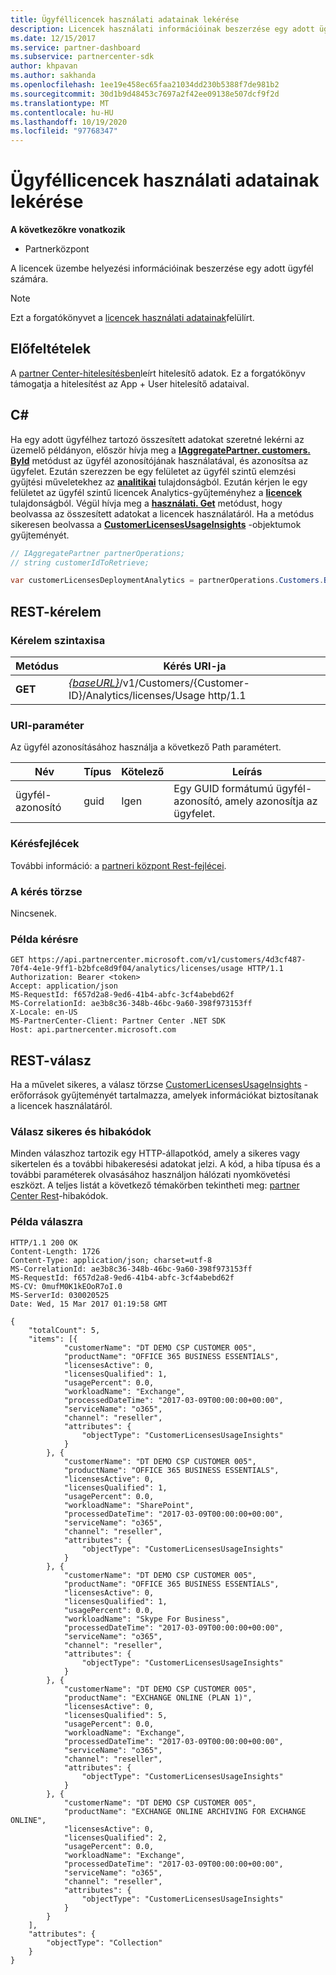 ```yaml
---
title: Ügyféllicencek használati adatainak lekérése
description: Licencek használati információinak beszerzése egy adott ügyfél számára.
ms.date: 12/15/2017
ms.service: partner-dashboard
ms.subservice: partnercenter-sdk
author: khpavan
ms.author: sakhanda
ms.openlocfilehash: 1ee19e458ec65faa21034dd230b5388f7de981b2
ms.sourcegitcommit: 30d1b9d48453c7697a2f42ee09138e507dcf9f2d
ms.translationtype: MT
ms.contentlocale: hu-HU
ms.lasthandoff: 10/19/2020
ms.locfileid: "97768347"
---
```

# <a name="get-customer-licenses-usage-information"></a>Ügyféllicencek használati adatainak lekérése

**A következőkre vonatkozik**

- Partnerközpont

A licencek üzembe helyezési információinak beszerzése egy adott ügyfél számára.

> [!NOTE]
> Ezt a forgatókönyvet a [licencek használati adatainak](get-licenses-usage-information.md)felülírt.

## <a name="prerequisites"></a>Előfeltételek

A [partner Center-hitelesítésben](partner-center-authentication.md)leírt hitelesítő adatok. Ez a forgatókönyv támogatja a hitelesítést az App + User hitelesítő adataival.

## <a name="c"></a>C\#

Ha egy adott ügyfélhez tartozó összesített adatokat szeretné lekérni az üzemelő példányon, először hívja meg a [**IAggregatePartner. customers. ById**](/dotnet/api/microsoft.store.partnercenter.customers.icustomercollection.byid) metódust az ügyfél azonosítójának használatával, és azonosítsa az ügyfelet. Ezután szerezzen be egy felületet az ügyfél szintű elemzési gyűjtési műveletekhez az [**analitikai**](/dotnet/api/microsoft.store.partnercenter.customers.icustomer.analytics) tulajdonságból. Ezután kérjen le egy felületet az ügyfél szintű licencek Analytics-gyűjteményhez a [**licencek**](/dotnet/api/microsoft.store.partnercenter.analytics.icustomeranalyticscollection.licenses) tulajdonságból. Végül hívja meg a [**használati. Get**](/dotnet/api/microsoft.store.partnercenter.genericoperations.ientireentitycollectionretrievaloperations-2.get) metódust, hogy beolvassa az összesített adatokat a licencek használatáról. Ha a metódus sikeresen beolvassa a [**CustomerLicensesUsageInsights**](/dotnet/api/microsoft.store.partnercenter.models.analytics.customerlicensesusageinsights) -objektumok gyűjteményét.

``` csharp
// IAggregatePartner partnerOperations;
// string customerIdToRetrieve;

var customerLicensesDeploymentAnalytics = partnerOperations.Customers.ById(customerIdToRetrieve).Analytics.Licenses.Usage.Get();
```

## <a name="rest-request"></a>REST-kérelem

### <a name="request-syntax"></a>Kérelem szintaxisa

| Metódus  | Kérés URI-ja                                                                                              |
|---------|----------------------------------------------------------------------------------------------------------|
| **GET** | [*{baseURL}*](partner-center-rest-urls.md)/v1/Customers/{Customer-ID}/Analytics/licenses/Usage http/1.1 |

### <a name="uri-parameter"></a>URI-paraméter

Az ügyfél azonosításához használja a következő Path paramétert.

| Név        | Típus | Kötelező | Leírás                                                |
|-------------|------|----------|------------------------------------------------------------|
| ügyfél-azonosító | guid | Igen      | Egy GUID formátumú ügyfél-azonosító, amely azonosítja az ügyfelet. |

### <a name="request-headers"></a>Kérésfejlécek

További információ: a [partneri központ Rest-fejlécei](headers.md).

### <a name="request-body"></a>A kérés törzse

Nincsenek.

### <a name="request-example"></a>Példa kérésre

```http
GET https://api.partnercenter.microsoft.com/v1/customers/4d3cf487-70f4-4e1e-9ff1-b2bfce8d9f04/analytics/licenses/usage HTTP/1.1
Authorization: Bearer <token>
Accept: application/json
MS-RequestId: f657d2a8-9ed6-41b4-abfc-3cf4abebd62f
MS-CorrelationId: ae3b8c36-348b-46bc-9a60-398f973153ff
X-Locale: en-US
MS-PartnerCenter-Client: Partner Center .NET SDK
Host: api.partnercenter.microsoft.com
```

## <a name="rest-response"></a>REST-válasz

Ha a művelet sikeres, a válasz törzse [CustomerLicensesUsageInsights](analytics-resources.md#customerlicensesusageinsights) -erőforrások gyűjteményét tartalmazza, amelyek információkat biztosítanak a licencek használatáról.

### <a name="response-success-and-error-codes"></a>Válasz sikeres és hibakódok

Minden válaszhoz tartozik egy HTTP-állapotkód, amely a sikeres vagy sikertelen és a további hibakeresési adatokat jelzi. A kód, a hiba típusa és a további paraméterek olvasásához használjon hálózati nyomkövetési eszközt. A teljes listát a következő témakörben tekintheti meg: [partner Center Rest](error-codes.md)-hibakódok.

### <a name="response-example"></a>Példa válaszra

```http
HTTP/1.1 200 OK
Content-Length: 1726
Content-Type: application/json; charset=utf-8
MS-CorrelationId: ae3b8c36-348b-46bc-9a60-398f973153ff
MS-RequestId: f657d2a8-9ed6-41b4-abfc-3cf4abebd62f
MS-CV: 0mufM0K1kEOoR7oI.0
MS-ServerId: 030020525
Date: Wed, 15 Mar 2017 01:19:58 GMT

{
    "totalCount": 5,
    "items": [{
            "customerName": "DT DEMO CSP CUSTOMER 005",
            "productName": "OFFICE 365 BUSINESS ESSENTIALS",
            "licensesActive": 0,
            "licensesQualified": 1,
            "usagePercent": 0.0,
            "workloadName": "Exchange",
            "processedDateTime": "2017-03-09T00:00:00+00:00",
            "serviceName": "o365",
            "channel": "reseller",
            "attributes": {
                "objectType": "CustomerLicensesUsageInsights"
            }
        }, {
            "customerName": "DT DEMO CSP CUSTOMER 005",
            "productName": "OFFICE 365 BUSINESS ESSENTIALS",
            "licensesActive": 0,
            "licensesQualified": 1,
            "usagePercent": 0.0,
            "workloadName": "SharePoint",
            "processedDateTime": "2017-03-09T00:00:00+00:00",
            "serviceName": "o365",
            "channel": "reseller",
            "attributes": {
                "objectType": "CustomerLicensesUsageInsights"
            }
        }, {
            "customerName": "DT DEMO CSP CUSTOMER 005",
            "productName": "OFFICE 365 BUSINESS ESSENTIALS",
            "licensesActive": 0,
            "licensesQualified": 1,
            "usagePercent": 0.0,
            "workloadName": "Skype For Business",
            "processedDateTime": "2017-03-09T00:00:00+00:00",
            "serviceName": "o365",
            "channel": "reseller",
            "attributes": {
                "objectType": "CustomerLicensesUsageInsights"
            }
        }, {
            "customerName": "DT DEMO CSP CUSTOMER 005",
            "productName": "EXCHANGE ONLINE (PLAN 1)",
            "licensesActive": 0,
            "licensesQualified": 5,
            "usagePercent": 0.0,
            "workloadName": "Exchange",
            "processedDateTime": "2017-03-09T00:00:00+00:00",
            "serviceName": "o365",
            "channel": "reseller",
            "attributes": {
                "objectType": "CustomerLicensesUsageInsights"
            }
        }, {
            "customerName": "DT DEMO CSP CUSTOMER 005",
            "productName": "EXCHANGE ONLINE ARCHIVING FOR EXCHANGE ONLINE",
            "licensesActive": 0,
            "licensesQualified": 2,
            "usagePercent": 0.0,
            "workloadName": "Exchange",
            "processedDateTime": "2017-03-09T00:00:00+00:00",
            "serviceName": "o365",
            "channel": "reseller",
            "attributes": {
                "objectType": "CustomerLicensesUsageInsights"
            }
        }
    ],
    "attributes": {
        "objectType": "Collection"
    }
}
```
